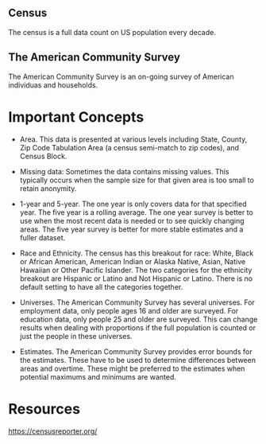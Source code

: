 ## Census
The census is a full data count on US population every decade.

## The American Community Survey 
The American Community Survey is an on-going survey of American individuas and households.

# Important Concepts

- Area.  This data is presented at various levels including State, County, Zip Code Tabulation Area (a census semi-match to zip codes), and Census Block.

- Missing data: Sometimes the data contains missing values. This typically occurs when the sample size for that given area is too small to retain anonymity.  

- 1-year and 5-year.  The one year is only covers data for that specified year. The five year is a rolling average. The one year survey is better to use when the most recent data is needed or to see quickly changing areas.  The five year survey is better for more stable estimates and a fuller dataset.

- Race and Ethnicity.  The census has this breakout for race: White, Black or African American, American Indian or Alaska Native, Asian, Native Hawaiian or Other Pacific Islander.  The two categories for the ethnicity breakout are Hispanic or Latino and Not Hispanic or Latino.  There is no default setting to have all the categories together.

- Universes. The American Community Survey has several universes. For employment data, only people ages 16 and older are surveyed.  For education data, only people 25 and older are surveyed.  This can change results when dealing with proportions if the full population is counted or just the people in these universes.

- Estimates. The American Community Survey provides error bounds for the estimates. These have to be used to determine differences between areas and overtime.  These might be preferred to the estimates when potential maximums and minimums are wanted.

# Resources
https://censusreporter.org/
